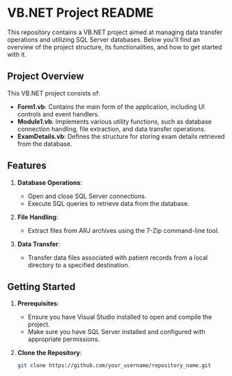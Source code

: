 # VB.NET Project README

This repository contains a VB.NET project aimed at managing data transfer operations and utilizing SQL Server databases. Below you'll find an overview of the project structure, its functionalities, and how to get started with it.

## Project Overview

This VB.NET project consists of:

- **Form1.vb**: Contains the main form of the application, including UI controls and event handlers.
- **Module1.vb**: Implements various utility functions, such as database connection handling, file extraction, and data transfer operations.
- **ExamDetails.vb**: Defines the structure for storing exam details retrieved from the database.

## Features

1. **Database Operations**:
   - Open and close SQL Server connections.
   - Execute SQL queries to retrieve data from the database.

2. **File Handling**:
   - Extract files from ARJ archives using the 7-Zip command-line tool.

3. **Data Transfer**:
   - Transfer data files associated with patient records from a local directory to a specified destination.

## Getting Started

1. **Prerequisites**:
   - Ensure you have Visual Studio installed to open and compile the project.
   - Make sure you have SQL Server installed and configured with appropriate permissions.

2. **Clone the Repository**:
   ```bash
   git clone https://github.com/your_username/repository_name.git
